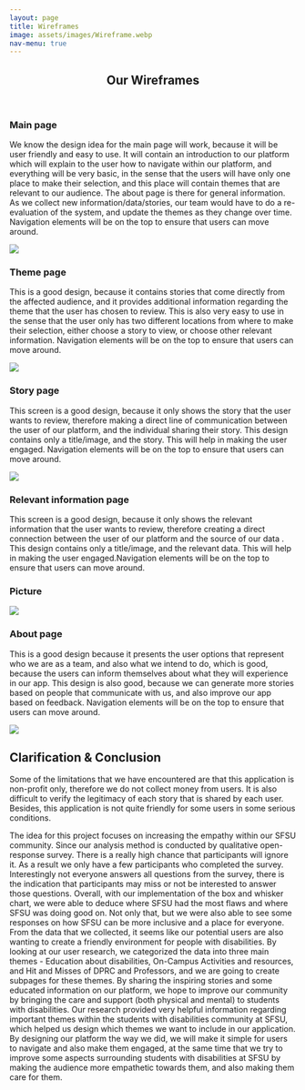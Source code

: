 ```yaml
---
layout: page
title: Wireframes
image: assets/images/Wireframe.webp
nav-menu: true
---
```


<!-- Main -->
<div id="main" class="alt">

<!-- One -->
<section id="one">
	<div class="inner">
		<header class="major">
			<h1>Our Wireframes</h1>
		</header>

<!-- Content -->
		
<div class="row">
	<div class="6u 12u$(small)">
		<h3>Main page</h3>
		<p>We know the design idea for the main page will work, because it will be user friendly and easy to use. It will contain an introduction to our platform which will explain to the user how to navigate within our platform, and everything will be very basic, in the sense that the users will have only one place to make their selection, and this place will contain themes that are relevant to our audience. The about page is there for general information. As we collect new information/data/stories, our team would have to do a re-evaluation of the system, and update the themes as they change over time. Navigation elements will be on the top to ensure that users can move around.
</p>
	</div>
	<div class="6u$ 12u$(small)">
		<img src="assets/images/EdwinImages/im6.png">
	</div>
</div>
		
<div class="row">
	<div class="6u 12u$(small)">
		<h3>Theme page</h3>
		<p>This is a good design, because it contains stories that come directly from the affected audience, and it provides additional information regarding the theme that the user has chosen to review. This is also very easy to use in the sense that the user only has two different locations from where to make their selection, either choose a story to view, or choose other relevant information. Navigation elements will be on the top to ensure that users can move around.</p>
	</div>
	<div class="6u$ 12u$(small)">
		<img src="assets/images/EdwinImages/im7.png">
	</div>
</div>	
		
<div class="row">
	<div class="6u 12u$(small)">
		<h3>Story page</h3>
		<p>This screen is a good design, because it only shows the story that the user wants to review, therefore making a direct line of communication between the user of our platform, and the individual sharing their story. This design contains only a title/image, and the story. This will help in making the user engaged. Navigation elements will be on the top to ensure that users can move around.</p>
	</div>
	<div class="6u$ 12u$(small)">
		<img src="assets/images/EdwinImages/im8.png">
	</div>
</div>	
		
<div class="row">
	<div class="6u 12u$(small)">
		<h3>Relevant information page</h3>
		<p>This screen is a good design, because it only shows the relevant information that the user wants to review, therefore creating a direct connection between the user of our platform and the source of our data . This design contains only a title/image, and the relevant data. This will help in making the user engaged.Navigation elements will be on the top to ensure that users can move around.</p>
	</div>
	<div class="6u$ 12u$(small)">
		<h3>Picture</h3>
		<img src="assets/images/EdwinImages/im9.png">
	</div>
</div>
		
<div class="row">
	<div class="6u 12u$(small)">
		<h3>About page</h3>
		<p>This is a good design because it presents the user options that represent who we are as a team, and also what we intend to do, which is good, because the users can inform themselves about what they will experience in our app. This design is also good, because we can generate more stories based on people that communicate with us, and also improve our app based on feedback. Navigation elements will be on the top to ensure that users can move around.</p>
	</div>
	<div class="6u$ 12u$(small)">
		<img src="assets/images/EdwinImages/im10.png">
	</div>
</div>
		
<h2 id="content">Clarification & Conclusion</h2>
<p>Some of the limitations that we have encountered are that this application is non-profit only, therefore we do not collect money from users. It is also difficult to verify the legitimacy of each story that is shared by each user. Besides, this application is not quite friendly for some users in some serious conditions.</p>
<p>The idea for this project focuses on increasing the empathy within our SFSU community. Since our analysis method is conducted by qualitative open-response survey. There is a really high chance that participants will ignore it. As a result we only have a few participants who completed the survey. Interestingly not everyone answers all questions from the survey, there is the indication that participants may miss or not be interested to answer those questions. Overall, with our implementation of the box and whisker chart, we were able to deduce where SFSU had the most flaws and where SFSU was doing good on. Not only that, but we were also able to see some responses on how SFSU can be more inclusive and a place for everyone. From the data that we collected, it seems like our potential users are also wanting to create a friendly environment for people with disabilities. By looking at our user research, we categorized the data into three main themes - Education about disabilities, On-Campus Activities and resources, and Hit and Misses of DPRC and Professors, and we are going to create subpages for these themes. By sharing the inspiring stories and some educated information on our platform, we hope to improve our community by bringing the care and support (both physical and mental) to students with disabilities. Our research provided very helpful information regarding important themes within the students with disabilities community at SFSU, which helped us design which themes we want to include in our application. By designing our platform the way we did, we will make it simple for users to navigate and also make them engaged, at the same time that we try to improve some aspects surrounding students with disabilities at SFSU by making the audience more empathetic towards them, and also making them care for them.</p>


</div>
</section>

</div>

